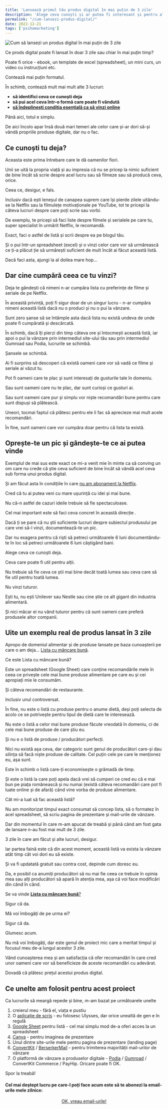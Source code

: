 ```yaml
---
title: 'Lansează primul tău produs digital în mai puțin de 3 zile'
description: 'Alege ceva cunoști și ar putea fi interesant și pentru alții. Pune acel ceva într-o formă care poate fi vândută. Vinde-l! Explicații pas cu pas.'
permalink: "/cum-lansezi-produs-digital/"
date: 2022-12-21
tags: ['psihomarketing']
---
```


![Cum să lansezi un produs digital în mai puțin de 3 zile](/assets/images/gallery/cum-sa-lansezi-un-produs-digital-in-mai-putin-de-3-zile.jpg)

Ce prods digital poate fi lansat în doar 3 zile sau chiar în mai puțin timp?

Poate fi orice - ebook, un template de excel (spreadsheet), un mini curs, un video cu instrucțiuni etc.

Contează mai puțin formatul.

În schimb, contează mult mai mult alte 3 lucruri:

- **să identifici ceva ce cunoști deja**
- **să pui acel ceva într-o formă care poate fi vândută**
- [**să îndeplinești condiția esențială ca să vinzi online**](https://beldie.ro/conditia-esentiala-vinzi-online/)

Până aici, totul e simplu.

De aici încolo apar însă două mari temeri ale celor care și-ar dori să-și vândă propriile produse digitale, dar nu o fac.

## Ce cunoști tu deja?

Aceasta este prima întrebare care le dă oamenilor fiori.

Unii se uită la propria viață și au impresia că nu se pricep la nimic suficient de bine încât să scrie despre acel lucru sau să filmeze sau să producă ceva, orice.

Ceea ce, desigur, e fals.

Inclusiv dacă ești leneșul de canapea suprem care își pierde zilele uitându-se la Netflix sau la filmulețe motivaționale pe YouTube, tot te pricepi la câteva lucruri despre care poți scrie sau vorbi.

De exemplu, te pricepi să faci liste despre filmele și serialele pe care tu, super specialist în urmărit Netflix, le recomandă.

Exact, faci o astfel de listă și scrii despre ea pe blogul tău.

Și o pui într-un spreadsheet (excel) și o vinzi celor care vor să urmărească ce ți-a plăcut ție să urmărești suficient de mult încât ai făcut această listă.

Dacă faci asta, ajungi la al doilea mare hop...

## Dar cine cumpără ceea ce tu vinzi?

Deja te gândești că nimeni n-ar cumpăra lista cu preferințe de filme și seriale de pe Netflix.

În această privință, poți fi sigur doar de un singur lucru - n-ar cumpăra nimeni această listă dacă nu o produci și nu o pui la vânzare.

Sunt zero șanse să se întâmple asta dacă lista nu există undeva de unde poate fi cumpărată și descărcată.

În schimb, dacă îți pierzi din timp câteva ore și întocmești această listă, iar apoi o pui la vânzare prin intermediul site-ului tău sau prin intermediul Gumroad sau Podia, lucrurile se schimbă.

Șansele se schimbă.

Ai fi surprins să descoperi că există oameni care vor să vadă ce filme și seriale ai văzut tu.

Pot fi oameni care te plac și sunt interesați de gusturile tale în domeniu.

Sau sunt oameni care nu te plac, dar sunt curioși ce gusturi ai.

Sau sunt oameni care pur și simplu vor niște recomandări bune pentru care sunt dispuși să plătească.

Uneori, tocmai faptul că plătesc pentru ele îi fac să aprecieze mai mult acele recomandări.

În fine, sunt oameni care vor cumpăra doar pentru că lista ta există.

## Oprește-te un pic și gândește-te ce ai putea vinde

Exemplul de mai sus este exact ce mi-a venit mie în minte ca să conving un om care nu crede că știe ceva suficient de bine încât să vândă acel ceva sub forma unui produs digital.

Și am făcut asta în condițiile în care [nu am abonament la Netflix](https://beldie.ro/cum-sa-evadezi-din-lumea-digitala/).

Cred că tu ai putea veni cu mare ușurință cu idei și mai bune.

Nu că-n astfel de cazuri ideile trebuie să fie spectaculoase.

Cel mai important este să faci ceva concret în această direcție .

Dacă ți se pare că nu știi suficiente lucruri despre subiectul produsului pe care vrei să-l vinzi, documentează-te un pic.

Dar nu exagera pentru că riști să petreci următoarele 6 luni documentându-te în loc să petreci următoarele 6 luni câștigând bani.

Alege ceva ce cunoști deja.

Ceva care poate fi util pentru alții.

Nu trebuie să fie ceva ce știi mai bine decât toată lumea sau ceva care să fie util pentru toată lumea.

Nu vinzi tuturor.

Ești tu, nu ești Unilever sau Nestle sau cine știe ce alt gigant din industria alimentară.

Și nici măcar ei nu vând tuturor pentru că sunt oameni care preferă produsele altor companii.

## Uite un exemplu real de produs lansat în 3 zile

Apropo de domeniul alimentar și de produse lansate pe baza cunoașterii pe care o am deja... [Lista cu mâncare bună](https://beldie.ro/lista-cu-mancare-buna/).

Ce este Lista cu mâncare bună?

Este un spreadsheet (Google Sheet) care conține recomandările mele în ceea ce privește cele mai bune produse alimentare pe care eu și cei apropiați mie le consumăm.

Și câteva recomandări de restaurante.

Inclusiv unul controversat.

În fine, nu este o listă cu produse pentru o anume dietă, deși poți selecta de acolo ce se potrivește pentru tipul de dietă care te interesează.

Nu este o listă a celor mai bune produse făcute vreodată în domeniu, ci de cele mai bune produse de care știu eu.

Și nu e o listă de produse / producători perfecți.

Nici nu există așa ceva, dar categoric sunt genul de producători care-și dau silința să facă niște produse de calitate. Cel puțin cele pe care le menționez eu, așa sunt.

Este în schimb o listă care-ți economisește o grămadă de timp.

Și este o listă la care poți apela dacă vrei să cumperi ce cred eu că e mai bun pe piața românească și nu numai (există câteva recomandări care pot fi luate online și de afară) când vine vorba de produse alimentare.

Cât mi-a luat să fac această listă?

Nu am monitorizat timpul exact consumat să concep lista, să o formatez în acel spreadsheet, să scriu pagina de prezentare și mail-urile de vânzare.

Dar din momentul în care m-am apucat de treabă și până când am fost gata de lansare n-au fost mai mult de 3 zile.

3 zile în care am făcut și alte lucruri, desigur.

Iar partea faină este că din acest moment, această listă va exista la vânzare atât timp cât voi dori eu să existe.

Și va fi updatată gratuit sau contra cost, depinde cum doresc eu.

Da, e posibil ca anumiți producători să nu mai fie ceea ce trebuie în opinia mea sau alți producători să apară în atenția mea, așa că voi face modificări din când în când.

Se va vinde [**Lista cu mâncare bună**?](https://beldie.ro/lista-cu-mancare-buna/)

Sigur că da.

Mă voi îmbogăți de pe urma ei?

Sigur că da.

Glumesc acum.

Nu mă voi îmbogăți, dar este genul de proiect mic care a meritat timpul și focusul meu de-a lungul acestor 3 zile.

Vând cunoașterea mea și am satisfacția că ofer recomandări în care cred unor oameni care vor să beneficieze de aceste recomandări cu adevărat.

Dovadă că plătesc prețul acestui produs digital.

## Ce unelte am folosit pentru acest proiect

Ca lucrurile să meargă repede și bine, m-am bazat pe următoarele unelte

1. creierul meu - fără el, viața e pustiu
2. O [aplicație de scris](https://ulysses.app/) - eu folosesc Ulysses, dar orice unealtă de gen e în regulă
3. [Google Sheet](https://www.google.com/sheets/about/) pentru listă - cel mai simplu mod de-a oferi acces la un spreadsheet
4. [Canva](https://www.canva.com/) - pentru imaginea de prezentare
5. Unul dintre site-urile mele pentru pagina de prezentare (landing page)
6. [ConvertKit](https://convertkit.com/) / [BerserkerMail](https://berserkermail.com/) - pentru trimiterea majorității mail-urilor de vânzare
7. O platformă de vânzare a produselor digitale - [Podia](https://www.podia.com/) / [Gumroad](https://beldie.gumroad.com) / ConvertKit Commerce / PayHip. Oricare poate fi OK.

Spor la treabă!


#### Cel mai deștept lucru pe care-l poți face acum este să te abonezi la email-urile mele zilnice:

  <p style="text-align:center;">
      <a href="https://beldie.berserkermail.com/join?ref=beldie.ro" class="button" data-button-variant="secondary">OK, vreau email-urile!</a>
      </p>